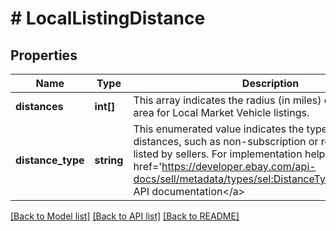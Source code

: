 # # LocalListingDistance

## Properties

Name | Type | Description | Notes
------------ | ------------- | ------------- | -------------
**distances** | **int[]** | This array indicates the radius (in miles) of the selling area for Local Market Vehicle listings. | [optional]
**distance_type** | **string** | This enumerated value indicates the type of local listing distances, such as non-subscription or regular, for items listed by sellers. For implementation help, refer to &lt;a href&#x3D;&#39;https://developer.ebay.com/api-docs/sell/metadata/types/sel:DistanceType&#39;&gt;eBay API documentation&lt;/a&gt; | [optional]

[[Back to Model list]](../../README.md#models) [[Back to API list]](../../README.md#endpoints) [[Back to README]](../../README.md)
